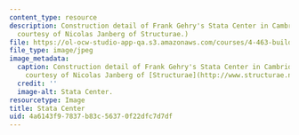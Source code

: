 ```yaml
---
content_type: resource
description: Construction detail of Frank Gehry's Stata Center in Cambridge, MA. (Image
  courtesy of Nicolas Janberg of Structurae.)
file: https://ol-ocw-studio-app-qa.s3.amazonaws.com/courses/4-463-building-technology-iii-building-structural-systems-fall-2004/4a6143f97837b83c56370f22dfc7d7df_4-463f04.jpg
file_type: image/jpeg
image_metadata:
  caption: Construction detail of Frank Gehry's Stata Center in Cambridge, MA. (Image
    courtesy of Nicolas Janberg of [Structurae](http://www.structurae.net/).)
  credit: ''
  image-alt: Stata Center.
resourcetype: Image
title: Stata Center
uid: 4a6143f9-7837-b83c-5637-0f22dfc7d7df
---
```

